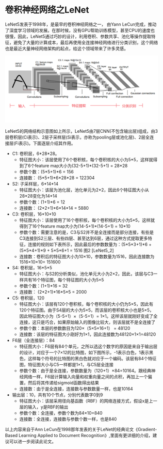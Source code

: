 # 卷积神经网络之LeNet

LeNet5发表于1998年，是最早的卷积神经网络之一， 由Yann LeCun完成，推动了深度学习领域的发展。在那时候，没有GPU帮助训练模型，甚至CPU的速度也很慢，因此，LeNet5通过巧妙的设计，利用卷积、参数共享、池化等操作提取特征，避免了大量的计算成本，最后再使用全连接神经网络进行分类识别，这个网络也是最近大量神经网络架构的起点，给这个领域带来了许多灵感。

![LeNet5_1](images/LeNet_1.png)

LeNet5的网络结构示意图如上所示，LeNet5由7层CNN(不包含输出层)组成，由3层卷积层(Ci表示)、2层子采样层(Si表示，亦称为pooling层或池化层)、2层全连接层(Fi表示)。下面逐层介绍其作用。

* C1: 卷积层，6\*28\*28。
	* 特征图大小：该层使用了6个卷积核，每个卷积核的大小为5*5，这样就得到了6个feature map大小为(32-5+1)\*(32-5+1) = 28\*28
	* 参数个数：(5\*5+1)\*6 = 156
	* 连接数： (5\*5+1)\*6\*28\*28 = 122304
* S2: 子采样层，6\*14\*14
	* 特征图大小：该层为池化层，池化单元为2\*2，因此6个特征图大小从28\*28变化为14\*14
	* 参数个数：(1+1)\*6 = 12
	* 连接数： (2\*2+1)\*6\*14\*14 = 5880
* C3: 卷积层，16\*10\*10
	* 特征图大小：该层使用了16个卷积核，每个卷积核的大小为5*5，这样就得到了16个feature map大小为(14-5+1)\*(14-5+1) = 10\*10
	* 参数个数：需要注意的是，C3与S2并不是全连接而是部分连接，有些是C3连接到S2三层、有些四层、甚至达到6层，通过这种方式提取更多特征，连接的规则如下表所示，因此最后的参数数量为：(5\*5\*3+1)\*6 + (5\*5\*4+1)\*9 + 5\*5\*6+1 = 1516
图2 [LeNet5_2]
	* 连接数：卷积后的特征图大小为10×10，参数数量为1516，因此连接数为1516×10×10= 151600
* S4: 卷积层，16\*5\*5
	* 特征图大小：与S2的分析类似，池化单元大小为2×2，因此，该层与C3一样共有16个特征图，每个特征图的大小为5×5
	* 参数个数：(1+1)\*16 = 32
	* 连接数： (2\*2+1)\*16\*5\*5 = 2000
* C5: 卷积层，120
	* 特征图大小：该层有120个卷积核，每个卷积核的大小仍为5×5，因此有120个特征图。由于S4层的大小为5×5，而该层的卷积核大小也是5×5，因此特征图大小为（5-5+1）×（5-5+1）= 1×1。这样该层就刚好变成了全连接，这只是巧合，如果原始输入的图像比较大，则该层就不是全连接了
	* 参数个数：本层的参数数目为120×（5×5×16+1） = 48120
	* 连接数：该层的特征图大小刚好为1×1，因此连接数为48120×1×1=48120
* F6层（全连接层）：84
	* 特征图大小：F6层有84个单元，之所以选这个数字的原因是来自于输出层的设计，对应于一个7×12的比特图，如下图所示，-1表示白色，1表示黑色，这样每个符号的比特图的黑白色就对应于一个编码。该层有84个特征图，特征图大小与C5一样都是1×1，与C5层全连接
	* 参数个数：由于是全连接，参数数量为（120+1）×84=10164。跟经典神经网络一样，F6层计算输入向量和权重向量之间的点积，再加上一个偏置，然后将其传递给sigmoid函数得出结果
	* 连接数：由于是全连接，连接数与参数数量一样，也是10164
* 输出层：10，共有10个节点，分别代表数字0到9
	* 特征图大小：该层采用径向基函数（RBF）的网络连接方式，假设x是上一层的输入，y是RBF的输出
	* 参数个数：全连接，参数个数为84×10=840
	* 连接数：全连接，连接数与参数个数一样，也是840

以上内容来自于Ann LeCun在1998那年发表的关于LeNet的经典论文《Gradient-Based Learning Applied to Document Recognition》,里面有更详细的介绍，建议可以进一步阅读此论文。
	






